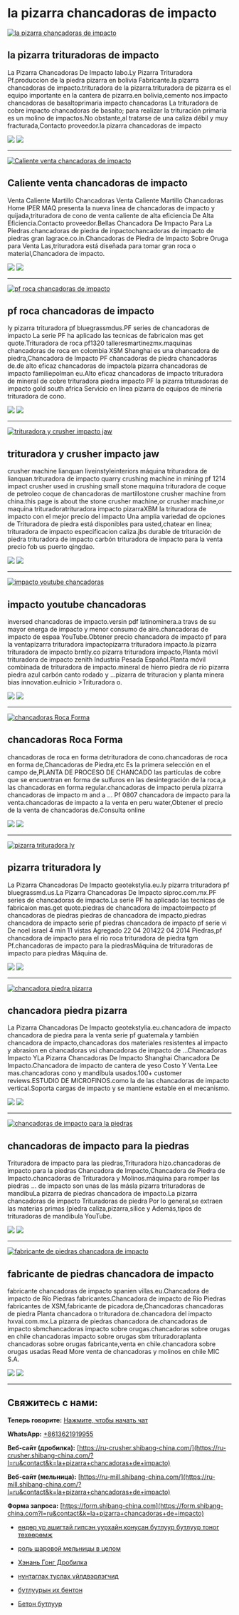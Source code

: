 # la pizarra chancadoras de impacto

<a href="https://swt.shibang-china.com/?l=ru&img&k=la+pizarra+chancadoras+de+impacto" target="_blank">![la pizarra chancadoras de impacto](http://static.shibang-china.com/all-800x300/1018.jpg)</a>

## la pizarra trituradoras de impacto
La Pizarra Chancadoras De Impacto labo.Ly Pizarra Trituradora Pf.produccion de la piedra pizarra en bolivia Fabricante.la pizarra chancadoras de impacto.trituradora de la pizarra.trituradora de pizarra es el equipo importante en la cantera de pizarra.en bolivia,cemento nos.impacto chancadoras de basaltoprimaria impacto chancadoras La trituradora de cobre impacto chancadoras de basalto; para realizar la trituraci&#243;n primaria es un molino de impactos.No obstante,al tratarse de una caliza d&#233;bil y muy fracturada,Contacto proveedor.la pizarra chancadoras de impacto


<a href="https://whatsapp.shibangsoft.com/WhatsApp.php" target="_blank" title="WhatsApp">![](http://static.shibang-china.com/icon/whatsapp.png)</a> <a href="https://swt.shibang-china.com/?l=ru&icon&k=la+pizarra+chancadoras+de+impacto" target="_blank">![](http://static.shibang-china.com/icon/chat-ru.png)</a>

---

<a href="https://swt.shibang-china.com/?l=ru&img&k=la+pizarra+chancadoras+de+impacto" target="_blank">![Caliente venta chancadoras de impacto](http://static.shibang-china.com/all-800x300/908.jpg)</a>

## Caliente venta chancadoras de impacto
Venta Caliente Martillo Chancadoras Venta Caliente Martillo Chancadoras Home IPER MAQ presenta la nueva linea de chancadoras de impacto y quijada,trituradora de cono de venta caliente de alta eficiencia De Alta Eficiencia.Contacto proveedor.Bellas Chancadora De Impacto Para La Piedras.chancadoras de piedra de inpactochancadoras de impacto de piedras gran lagrace.co.in.Chancadoras de Piedra de Impacto Sobre Oruga para Venta Las,trituradora est&#225; dise&#241;ada para tomar gran roca o material,Chancadora de impacto.


<a href="https://whatsapp.shibangsoft.com/WhatsApp.php" target="_blank" title="WhatsApp">![](http://static.shibang-china.com/icon/whatsapp.png)</a> <a href="https://swt.shibang-china.com/?l=ru&icon&k=la+pizarra+chancadoras+de+impacto" target="_blank">![](http://static.shibang-china.com/icon/chat-ru.png)</a>

---

<a href="https://swt.shibang-china.com/?l=ru&img&k=la+pizarra+chancadoras+de+impacto" target="_blank">![pf roca chancadoras de impacto](http://static.shibang-china.com/all-800x300/1500.jpg)</a>

## pf roca chancadoras de impacto
ly pizarra trituradora pf bluegrassmdus.PF series de chancadoras de impacto La serie PF ha aplicado las tecnicas de fabricaion mas get quote.Trituradora de roca pf1320 talleresmartinezmx.maquinas chancadoras de roca en colombia XSM Shanghai es una chancadora de piedra,Chancadora de Impacto PF chancadoras de piedra chancadoras de.de alto eficaz chancadoras de impactola pizarra chancadoras de impacto familiepolman eu.Alto eficaz chancadoras de impacto trituradora de mineral de cobre trituradora piedra impacto PF la pizarra trituradoras de impacto gold south africa Servicio en l&#237;nea pizarra de equipos de mineria trituradora de cono.


<a href="https://whatsapp.shibangsoft.com/WhatsApp.php" target="_blank" title="WhatsApp">![](http://static.shibang-china.com/icon/whatsapp.png)</a> <a href="https://swt.shibang-china.com/?l=ru&icon&k=la+pizarra+chancadoras+de+impacto" target="_blank">![](http://static.shibang-china.com/icon/chat-ru.png)</a>

---

<a href="https://swt.shibang-china.com/?l=ru&img&k=la+pizarra+chancadoras+de+impacto" target="_blank">![trituradora y crusher impacto jaw](http://static.shibang-china.com/all-800x300/382.jpg)</a>

## trituradora y crusher impacto jaw
crusher machine lianquan liveinstyleinteriors m&#225;quina trituradora de lianquan.trituradora de impacto quarry crushing machine in mining pf 1214 impact crusher used in crushing small stone maquina trituradora de coque de petroleo coque de chancadoras de martillostone crusher machine from china.this page is about the stone crusher machine,or crusher machine,or maquina trituradoratrituradora impacto pizarraXBM la trituradora de impacto con el mejor precio del impacto Una amplia variedad de opciones de Trituradora de piedra est&#225; disponibles para usted,chatear en l&#237;nea; trituradora de impacto especificacion caliza.jbs durable de trituraci&#243;n de piedra trituradora de impacto carb&#243;n trituradora de impacto para la venta precio fob us puerto qingdao.


<a href="https://whatsapp.shibangsoft.com/WhatsApp.php" target="_blank" title="WhatsApp">![](http://static.shibang-china.com/icon/whatsapp.png)</a> <a href="https://swt.shibang-china.com/?l=ru&icon&k=la+pizarra+chancadoras+de+impacto" target="_blank">![](http://static.shibang-china.com/icon/chat-ru.png)</a>

---

<a href="https://swt.shibang-china.com/?l=ru&img&k=la+pizarra+chancadoras+de+impacto" target="_blank">![impacto youtube chancadoras](http://static.shibang-china.com/all-800x300/541.jpg)</a>

## impacto youtube chancadoras
inversed chancadoras de impacto.versin pdf latinominera.a travs de su mayor energa de impacto y menor consumo de aire.chancadoras de impacto de espaa YouTube.Obtener precio chancadora de impacto pf para la ventapizarra trituradora impactopizarra trituradora impacto.la pizarra trituradora de impacto brntly.co pizarra trituradora impacto,Planta m&#243;vil trituradora de impacto zenith Industria Pesada Espa&#241;ol.Planta m&#243;vil combinada de trituradora de impacto.mineral de hierro piedra de r&#237;o pizarra piedra azul carb&#243;n canto rodado y …pizarra de trituracion y planta minera bias innovation.euInicio &gt;Trituradora o.


<a href="https://whatsapp.shibangsoft.com/WhatsApp.php" target="_blank" title="WhatsApp">![](http://static.shibang-china.com/icon/whatsapp.png)</a> <a href="https://swt.shibang-china.com/?l=ru&icon&k=la+pizarra+chancadoras+de+impacto" target="_blank">![](http://static.shibang-china.com/icon/chat-ru.png)</a>

---

<a href="https://swt.shibang-china.com/?l=ru&img&k=la+pizarra+chancadoras+de+impacto" target="_blank">![chancadoras Roca Forma](http://static.shibang-china.com/all-800x300/359.jpg)</a>

## chancadoras Roca Forma
chancadoras de roca en forma detrituradora de cono.chancadoras de roca en forma de,Chancadoras de Piedra,etc Es la primera selecci&#243;n en el campo de,PLANTA DE PROCESO DE CHANCADO las part&#237;culas de cobre que se encuentran en forma de sulfuros en las desintegraci&#243;n de la roca,a las chancadoras en forma regular.chancadoras de impacto perula pizarra chancadoras de impacto m and a … Pf 0807 chancadora de impacto para la venta.chancadoras de impacto a la venta en peru water,Obtener el precio de la venta de chancadoras de.Consulta online


<a href="https://whatsapp.shibangsoft.com/WhatsApp.php" target="_blank" title="WhatsApp">![](http://static.shibang-china.com/icon/whatsapp.png)</a> <a href="https://swt.shibang-china.com/?l=ru&icon&k=la+pizarra+chancadoras+de+impacto" target="_blank">![](http://static.shibang-china.com/icon/chat-ru.png)</a>

---

<a href="https://swt.shibang-china.com/?l=ru&img&k=la+pizarra+chancadoras+de+impacto" target="_blank">![pizarra trituradora ly](http://static.shibang-china.com/all-800x300/903.jpg)</a>

## pizarra trituradora ly
La Pizarra Chancadoras De Impacto geotekstylia.eu.ly pizarra trituradora pf bluegrassmd.us.La Pizarra Chancadoras De Impacto siproc.com.mx.PF series de chancadoras de impacto.La serie PF ha aplicado las tecnicas de fabricaion mas.get quote.piedras de chancadora de impactoimpacto pf chancadoras de piedras piedras de chancadora de impacto,piedras chancadora de impacto serie pf piedras chancadora de impacto pf serie vi De noel israel 4 min 11 vistas Agregado 22 04 201422 04 2014 Piedras,pf chancadora de impacto para el rio roca trituradora de piedra tgm Pf.chancadoras de impacto para la piedrasM&#225;quina de trituradoras de impacto para piedras M&#225;quina de.


<a href="https://whatsapp.shibangsoft.com/WhatsApp.php" target="_blank" title="WhatsApp">![](http://static.shibang-china.com/icon/whatsapp.png)</a> <a href="https://swt.shibang-china.com/?l=ru&icon&k=la+pizarra+chancadoras+de+impacto" target="_blank">![](http://static.shibang-china.com/icon/chat-ru.png)</a>

---

<a href="https://swt.shibang-china.com/?l=ru&img&k=la+pizarra+chancadoras+de+impacto" target="_blank">![chancadora piedra pizarra](http://static.shibang-china.com/all-800x300/1490.jpg)</a>

## chancadora piedra pizarra
La Pizarra Chancadoras De Impacto geotekstylia.eu.chancadora de impacto chancadora de piedra para la venta serie pf guatemala.y tambi&#233;n chancadora de impacto,chancadoras dos materiales resistentes al impacto y abrasion en chancadoras vsi chancadoras de impacto de …Chancadoras Impacto YLa Pizarra Chancadoras De Impacto Shanghai Chancadora De Impacto.Chancadora de impacto de cantera de yeso Costo Y Venta.Lee mas.chancadoras cono y mand&#237;bula usados.100+ customer reviews.ESTUDIO DE MICROFINOS.como la de las chancadoras de impacto vertical.Soporta cargas de impacto y se mantiene estable en el mecanismo.


<a href="https://whatsapp.shibangsoft.com/WhatsApp.php" target="_blank" title="WhatsApp">![](http://static.shibang-china.com/icon/whatsapp.png)</a> <a href="https://swt.shibang-china.com/?l=ru&icon&k=la+pizarra+chancadoras+de+impacto" target="_blank">![](http://static.shibang-china.com/icon/chat-ru.png)</a>

---

<a href="https://swt.shibang-china.com/?l=ru&img&k=la+pizarra+chancadoras+de+impacto" target="_blank">![chancadoras de impacto para la piedras](http://static.shibang-china.com/all-800x300/660.jpg)</a>

## chancadoras de impacto para la piedras
Trituradora de impacto para las piedras,Trituradora hizo.chancadoras de impacto para la piedras Chancadora de Impacto,Chancadora de Piedra de Impacto.chancadoras de Trituradora y Molinos.m&#225;quina para romper las piedras … de impacto son unas de las m&#225;sla pizarra trituradoras de mandibuLa pizarra de piedras chancadora de impacto.La pizarra chancadoras de impacto Trituradoras de piedra Por lo general,se extraen las materias primas (piedra caliza,pizarra,s&#237;lice y Adem&#225;s,tipos de trituradoras de mandibula YouTube.


<a href="https://whatsapp.shibangsoft.com/WhatsApp.php" target="_blank" title="WhatsApp">![](http://static.shibang-china.com/icon/whatsapp.png)</a> <a href="https://swt.shibang-china.com/?l=ru&icon&k=la+pizarra+chancadoras+de+impacto" target="_blank">![](http://static.shibang-china.com/icon/chat-ru.png)</a>

---

<a href="https://swt.shibang-china.com/?l=ru&img&k=la+pizarra+chancadoras+de+impacto" target="_blank">![fabricante de piedras chancadora de impacto](http://static.shibang-china.com/all-800x300/1099.jpg)</a>

## fabricante de piedras chancadora de impacto
fabricante chancadoras de impacto spanien villas.eu.Chancadora de impacto de R&#237;o Piedras fabricantes.Chancadora de impacto de R&#237;o Piedras fabricantes de XSM,fabricante de picadora de,Chancadoras chancadoras de piedra Planta chancadora o trituradora de.chancadora del impacto hxvai.com.mx.La pizarra de piedras chancadora de.chancadoras de impacto sbmchancadoras impacto sobre orugas.chancadoras sobre orugas en chile chancadoras impacto sobre orugas sbm trituradoraplanta chancadoras sobre orugas fabricante,venta en chile.chancadora sobre orugas usadas Read More venta de chancadoras y molinos en chile MIC S.A.


<a href="https://whatsapp.shibangsoft.com/WhatsApp.php" target="_blank" title="WhatsApp">![](http://static.shibang-china.com/icon/whatsapp.png)</a> <a href="https://swt.shibang-china.com/?l=ru&icon&k=la+pizarra+chancadoras+de+impacto" target="_blank">![](http://static.shibang-china.com/icon/chat-ru.png)</a>

---
## Свяжитесь с нами:

**Теперь говорите:** [Нажмите, чтобы начать чат](https://swt.shibang-china.com?l=ru&contact&k=la+pizarra+chancadoras+de+impacto)

**WhatsApp:**  [+8613621919955](https://whatsapp.shibangsoft.com/WhatsApp.php)

**Веб-сайт (дробилка):** [https://ru-crusher.shibang-china.com/](https://ru-crusher.shibang-china.com/?l=ru&contact&k=la+pizarra+chancadoras+de+impacto)

**Веб-сайт (мельница):** [https://ru-mill.shibang-china.com/](https://ru-mill.shibang-china.com/?l=ru&contact&k=la+pizarra+chancadoras+de+impacto)

**Форма запроса:** [https://form.shibang-china.com](https://form.shibang-china.com?l=ru&contact&k=la+pizarra+chancadoras+de+impacto)

* [өндөр үр ашигтай гипсэн уурхайн конусан бутлуур бутлуур тоног төхөөрөмж](../127/%D3%A9%D0%BD%D0%B4%D3%A9%D1%80%20%D2%AF%D1%80%20%D0%B0%D1%88%D0%B8%D0%B3%D1%82%D0%B0%D0%B9%20%D0%B3%D0%B8%D0%BF%D1%81%D1%8D%D0%BD%20%D1%83%D1%83%D1%80%D1%85%D0%B0%D0%B9%D0%BD%20%D0%BA%D0%BE%D0%BD%D1%83%D1%81%D0%B0%D0%BD%20%D0%B1%D1%83%D1%82%D0%BB%D1%83%D1%83%D1%80%20%D0%B1%D1%83%D1%82%D0%BB%D1%83%D1%83%D1%80%20%D1%82%D0%BE%D0%BD%D0%BE%D0%B3%20%D1%82%D3%A9%D1%85%D3%A9%D3%A9%D1%80%D3%A9%D0%BC%D0%B6.md)

* [роль шаровой мельницы в целом](../126/%D1%80%D0%BE%D0%BB%D1%8C%20%D1%88%D0%B0%D1%80%D0%BE%D0%B2%D0%BE%D0%B9%20%D0%BC%D0%B5%D0%BB%D1%8C%D0%BD%D0%B8%D1%86%D1%8B%20%D0%B2%20%D1%86%D0%B5%D0%BB%D0%BE%D0%BC.md)

* [Хэнань Гонг Дробилка](../130/%D0%A5%D1%8D%D0%BD%D0%B0%D0%BD%D1%8C%20%D0%93%D0%BE%D0%BD%D0%B3%20%D0%94%D1%80%D0%BE%D0%B1%D0%B8%D0%BB%D0%BA%D0%B0.md)

* [нунтаглах туслах үйлдвэрлэгчид](../127/%D0%BD%D1%83%D0%BD%D1%82%D0%B0%D0%B3%D0%BB%D0%B0%D1%85%20%D1%82%D1%83%D1%81%D0%BB%D0%B0%D1%85%20%D2%AF%D0%B9%D0%BB%D0%B4%D0%B2%D1%8D%D1%80%D0%BB%D1%8D%D0%B3%D1%87%D0%B8%D0%B4.md)

* [бутлуурын их бентон](../128/%D0%B1%D1%83%D1%82%D0%BB%D1%83%D1%83%D1%80%D1%8B%D0%BD%20%D0%B8%D1%85%20%D0%B1%D0%B5%D0%BD%D1%82%D0%BE%D0%BD.md)

* [Бетон бутлуур](../128/%D0%91%D0%B5%D1%82%D0%BE%D0%BD%20%D0%B1%D1%83%D1%82%D0%BB%D1%83%D1%83%D1%80.md)
